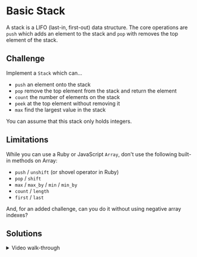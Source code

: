 # Basic Stack

A stack is a LIFO (last-in, first-out) data structure. The
core operations are `push` which adds an element to the stack
and `pop` with removes the top element of the stack.

## Challenge

Implement a `Stack` which can...

* `push` an element onto the stack
* `pop` remove the top element from the stack and return the element
* `count` the number of elements on the stack
* `peek` at the top element without removing it
* `max` find the largest value in the stack

You can assume that this stack only holds integers.

## Limitations

While you can use a Ruby or JavaScript `Array`, don't use the following built-in
methods on Array:

* `push` / `unshift` (or shovel operator in Ruby)
* `pop` / `shift`
* `max` / `max_by` / `min` / `min_by`
* `count` / `length`
* `first` / `last`

And, for an added challenge, can you do it without using
negative array indexes?

## Solutions

<details>
  <summary>Video walk-through</summary>

  https://vimeo.com/125297304
</details>